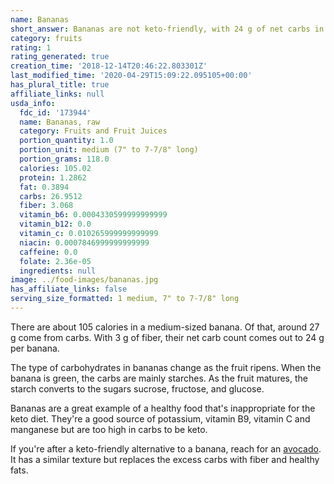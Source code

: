 ```yaml
---
name: Bananas
short_answer: Bananas are not keto-friendly, with 24 g of net carbs in a medium banana.
category: fruits
rating: 1
rating_generated: true
creation_time: '2018-12-14T20:46:22.803301Z'
last_modified_time: '2020-04-29T15:09:22.095105+00:00'
has_plural_title: true
affiliate_links: null
usda_info:
  fdc_id: '173944'
  name: Bananas, raw
  category: Fruits and Fruit Juices
  portion_quantity: 1.0
  portion_unit: medium (7" to 7-7/8" long)
  portion_grams: 118.0
  calories: 105.02
  protein: 1.2862
  fat: 0.3894
  carbs: 26.9512
  fiber: 3.068
  vitamin_b6: 0.0004330599999999999
  vitamin_b12: 0.0
  vitamin_c: 0.010265999999999999
  niacin: 0.0007846999999999999
  caffeine: 0.0
  folate: 2.36e-05
  ingredients: null
image: ../food-images/bananas.jpg
has_affiliate_links: false
serving_size_formatted: 1 medium, 7" to 7-7/8" long
---
```


There are about 105 calories in a medium-sized banana. Of that, around 27 g come from carbs. With 3 g of fiber, their net carb count comes out to 24 g per banana.

The type of carbohydrates in bananas change as the fruit ripens. When the banana is green, the carbs are mainly starches. As the fruit matures, the starch converts to the sugars sucrose, fructose, and glucose.

Bananas are a great example of a healthy food that's inappropriate for the keto diet. They're a good source of potassium, vitamin B9, vitamin C and manganese but are too high in carbs to be keto.

If you're after a keto-friendly alternative to a banana, reach for an [avocado](/avocados). It has a similar texture but replaces the excess carbs with fiber and healthy fats.
